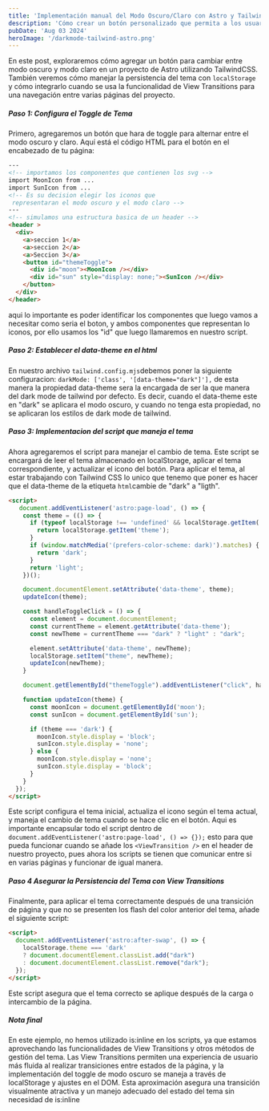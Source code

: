 ```yaml
---
title: 'Implementación manual del Modo Oscuro/Claro con Astro y TailwindCSS'
description: 'Cómo crear un botón personalizado que permita a los usuarios cambiar entre modos oscuro y claro en tu sitio web usando Astro y TailwindCSS.'
pubDate: 'Aug 03 2024'
heroImage: '/darkmode-tailwind-astro.png'
---
```

En este post, exploraremos cómo agregar un botón para cambiar entre modo oscuro y modo claro en un proyecto de Astro utilizando TailwindCSS. También veremos cómo manejar la persistencia del tema con `localStorage` y cómo integrarlo cuando se usa la funcionalidad de View Transitions para una navegación entre varias páginas del proyecto.

##### Paso 1: Configura el Toggle de Tema

Primero, agregaremos un botón que hara de toggle para alternar entre el modo oscuro y claro. Aquí está el código HTML para el botón en el encabezado de tu página:

```html
---
<!-- importamos los componentes que contienen los svg -->
import MoonIcon from ...
import SunIcon from ...
<!-- Es su decision elegir los iconos que 
 representaran el modo oscuro y el modo claro -->
---
<!-- simulamos una estructura basica de un header -->
<header >
  <div>
    <a>seccion 1</a>
    <a>seccion 2</a>
    <a>Seccion 3</a>
    <button id="themeToggle">
      <div id="moon"><MoonIcon /></div>
      <div id="sun" style="display: none;"><SunIcon /></div>
    </button>
  </div>
</header>
```

aqui lo importante es poder identificar los componentes que luego vamos a necesitar como seria el boton, y ambos componentes
que representan lo iconos, por ello usamos los "id" que luego llamaremos en nuestro script.

##### Paso 2: Establecer el data-theme en el html

En nuestro archivo `tailwind.config.mjs`debemos poner la siguiente configuracion: `darkMode: ['class', '[data-theme="dark"]'],`
de esta manera la propiedad data-theme sera la encargada de ser la que manera del dark mode de tailwind por defecto.
Es decir, cuando el data-theme este en "dark" se aplicara el modo oscuro, y cuando no tenga esta propiedad, no se aplicaran los estilos de dark mode de tailwind.

##### Paso 3: Implementacion del script que maneja el tema

Ahora agregaremos el script para manejar el cambio de tema. Este script se encargará de leer el tema almacenado en localStorage, aplicar el tema correspondiente, y actualizar el icono del botón. Para aplicar el tema, al estar trabajando con Tailwind CSS
lo unico que tenemo que poner es hacer que el data-theme de la etiqueta `html`cambie de "dark" a "ligth".

```html
<script>
   document.addEventListener('astro:page-load', () => {
    const theme = (() => {
      if (typeof localStorage !== 'undefined' && localStorage.getItem('theme')) {
        return localStorage.getItem('theme');
      }
      if (window.matchMedia('(prefers-color-scheme: dark)').matches) {
        return 'dark';
      }
      return 'light';
    })();

    document.documentElement.setAttribute('data-theme', theme);
    updateIcon(theme);

    const handleToggleClick = () => {
      const element = document.documentElement;
      const currentTheme = element.getAttribute('data-theme');
      const newTheme = currentTheme === "dark" ? "light" : "dark";

      element.setAttribute('data-theme', newTheme);
      localStorage.setItem("theme", newTheme);
      updateIcon(newTheme);
    }

    document.getElementById("themeToggle").addEventListener("click", handleToggleClick);

    function updateIcon(theme) {
      const moonIcon = document.getElementById('moon');
      const sunIcon = document.getElementById('sun');

      if (theme === 'dark') {
        moonIcon.style.display = 'block';
        sunIcon.style.display = 'none';
      } else {
        moonIcon.style.display = 'none';
        sunIcon.style.display = 'block';
      }
    }
  });
</script>
```

Este script configura el tema inicial, actualiza el icono según el tema actual, y maneja el cambio de tema cuando se hace clic en el botón. Aqui es importante encapsular todo el script dentro de `document.addEventListener('astro:page-load', () => {});`
esto para que pueda funcionar cuando se añade los `<ViewTransition />` en el header de nuestro proyecto, pues
ahora los scripts se tienen que comunicar entre si en varias páginas y funcionar de igual manera.

##### Paso 4 Asegurar la Persistencia del Tema con View Transitions

Finalmente, para aplicar el tema correctamente después de una transición de página y que no se presenten los flash del color
anterior del tema, añade el siguiente script:

```html
<script>
  document.addEventListener('astro:after-swap', () => {
    localStorage.theme === 'dark'
    ? document.documentElement.classList.add("dark")
    : document.documentElement.classList.remove("dark");
  });
</script>
```

Este script asegura que el tema correcto se aplique después de la carga o intercambio de la página.

##### Nota final

En este ejemplo, no hemos utilizado is:inline en los scripts, ya que estamos aprovechando las funcionalidades de View Transitions y otros métodos de gestión del tema. Las View Transitions permiten una experiencia de usuario más fluida al realizar transiciones entre estados de la página, y la implementación del toggle de modo oscuro se maneja a través de localStorage y ajustes en el DOM. Esta aproximación asegura una transición visualmente atractiva y un manejo adecuado del estado del tema sin necesidad de is:inline
